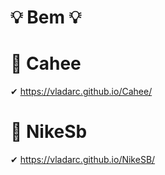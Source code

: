 # 💡 Bem 💡

# 🍓 Cahee 
✔ https://vladarc.github.io/Cahee/
# 👟 NikeSb 
✔ https://vladarc.github.io/NikeSB/
